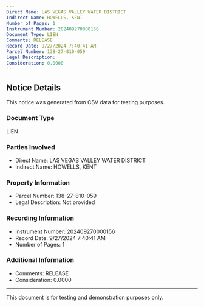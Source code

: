 ```yaml
---
Direct Name: LAS VEGAS VALLEY WATER DISTRICT
Indirect Name: HOWELLS, KENT
Number of Pages: 1
Instrument Number: 202409270000156
Document Type: LIEN
Comments: RELEASE
Record Date: 9/27/2024 7:40:41 AM
Parcel Number: 138-27-810-059
Legal Description: 
Consideration: 0.0000
---
```


## Notice Details

This notice was generated from CSV data for testing purposes.

### Document Type
LIEN

### Parties Involved
- Direct Name: LAS VEGAS VALLEY WATER DISTRICT
- Indirect Name: HOWELLS, KENT

### Property Information
- Parcel Number: 138-27-810-059
- Legal Description: Not provided

### Recording Information
- Instrument Number: 202409270000156
- Record Date: 9/27/2024 7:40:41 AM
- Number of Pages: 1

### Additional Information
- Comments: RELEASE
- Consideration: 0.0000

---

This document is for testing and demonstration purposes only.
